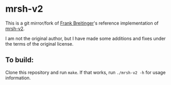 # mrsh-v2

This is a git mirror/fork of [Frank Breitinger](https://www.fbreitinger.de/?page_id=218)'s reference implementation of [mrsh-v2](https://digitalcommons.newhaven.edu/electricalcomputerengineering-facpubs/67/).

I am not the original author, but I have made some additions and fixes under the terms of the original license.

## To build:
Clone this repository and run `make`. If that works, run `./mrsh-v2 -h` for usage information.

